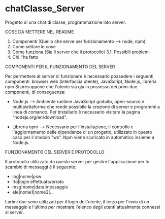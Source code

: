 # chatClasse_Server
Progetto di una chat di classe, programmazione lato server.

COSE DA METTERE NEL README
1. Componenti (Quello che serve per funzionamento --> node, npm)
2. Come settare le cose
3. Come funziona (Sia il server che il protocollo)
3.1. Possibili problemi
4. Chi l'ha fatto

COMPONENTI PER IL FUNZIONAMENTO DEL SERVER

Per permettere al server di funzionare è necessario possedere i seguenti componenti: browser web (interfaccia utente), JavaScript, Node.js, libreria npm
Si presuppone che l'utente sia già in possesso dei primi due componenti, di conseguenza:
- Node.js --> Ambiente runtime JavaScript gratuito, open-source e multipiattaforma che rende possibile la crezione di server e programmi a linea di comando. Per installarlo è necessario visitare la pagina "nodejs.org/en/download".

- Libreria npm --> Necessario per l'installazione, il controllo e l'aggiornamento delle dipendenze di un progetto, utilizzato in questo caso per il modulo "ws". Npm viene scaricato in automatico insieme a Node.js.

FUNZIONAMENTO DEL SERVER E PROTOCOLLO

Il protocollo utilizzato da questo server per gestire l'applicazione per lo scambio di messaggi è il seguente:
- log|nome|psw
- rlo|login effettuato/errato
- msg|nome|data|messaggio
- ele|nome1|nome2|...

I primi due sono utilizzati per il login dell'utente, il terzo per l'invio di un messaggio e l'ultimo per mostrare l'elenco degli utenti attualmente connessi al server.